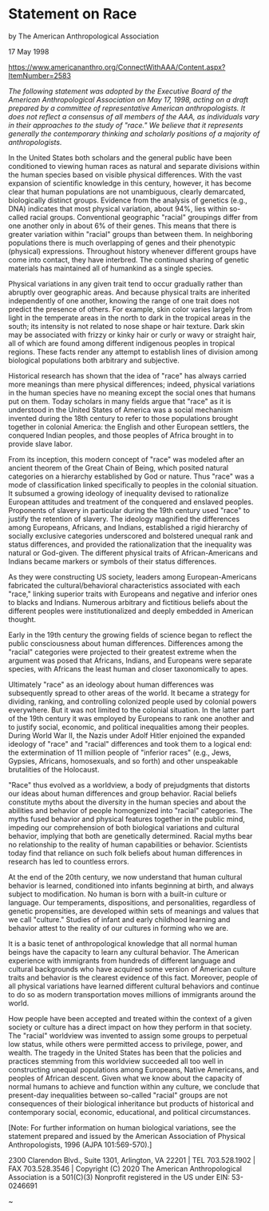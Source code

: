 Statement on Race
=================

by The American Anthropological Association

17 May 1998

https://www.americananthro.org/ConnectWithAAA/Content.aspx?ItemNumber=2583

_The following statement was adopted by the Executive Board of the
American Anthropological Association on May 17, 1998, acting on a
draft prepared by a committee of representative American
anthropologists. It does not reflect a consensus of all members of the
AAA, as individuals vary in their approaches to the study of "race."
We believe that it represents generally the contemporary thinking and
scholarly positions of a majority of anthropologists._

In the United States both scholars and the general public have been
conditioned to viewing human races as natural and separate divisions
within the human species based on visible physical differences. With
the vast expansion of scientific knowledge in this century, however,
it has become clear that human populations are not unambiguous,
clearly demarcated, biologically distinct groups. Evidence from the
analysis of genetics (e.g., DNA) indicates that most physical
variation, about 94%, lies within so-called racial
groups. Conventional geographic "racial" groupings differ from one
another only in about 6% of their genes. This means that there is
greater variation within "racial" groups than between them. In
neighboring populations there is much overlapping of genes and their
phenotypic (physical) expressions. Throughout history whenever
different groups have come into contact, they have interbred. The
continued sharing of genetic materials has maintained all of humankind
as a single species.

Physical variations in any given trait tend to occur gradually rather
than abruptly over geographic areas. And because physical traits are
inherited independently of one another, knowing the range of one trait
does not predict the presence of others. For example, skin color
varies largely from light in the temperate areas in the north to dark
in the tropical areas in the south; its intensity is not related to
nose shape or hair texture. Dark skin may be associated with frizzy or
kinky hair or curly or wavy or straight hair, all of which are found
among different indigenous peoples in tropical regions. These facts
render any attempt to establish lines of division among biological
populations both arbitrary and subjective.

Historical research has shown that the idea of "race" has always
carried more meanings than mere physical differences; indeed, physical
variations in the human species have no meaning except the social ones
that humans put on them. Today scholars in many fields argue that
"race" as it is understood in the United States of America was a
social mechanism invented during the 18th century to refer to those
populations brought together in colonial America: the English and
other European settlers, the conquered Indian peoples, and those
peoples of Africa brought in to provide slave labor.

From its inception, this modern concept of "race" was modeled after an
ancient theorem of the Great Chain of Being, which posited natural
categories on a hierarchy established by God or nature. Thus "race"
was a mode of classification linked specifically to peoples in the
colonial situation. It subsumed a growing ideology of inequality
devised to rationalize European attitudes and treatment of the
conquered and enslaved peoples. Proponents of slavery in particular
during the 19th century used "race" to justify the retention of
slavery. The ideology magnified the differences among Europeans,
Africans, and Indians, established a rigid hierarchy of socially
exclusive categories underscored and bolstered unequal rank and status
differences, and provided the rationalization that the inequality was
natural or God-given. The different physical traits of
African-Americans and Indians became markers or symbols of their
status differences.

As they were constructing US society, leaders among European-Americans
fabricated the cultural/behavioral characteristics associated with
each "race," linking superior traits with Europeans and negative and
inferior ones to blacks and Indians. Numerous arbitrary and fictitious
beliefs about the different peoples were institutionalized and deeply
embedded in American thought.

Early in the 19th century the growing fields of science began to
reflect the public consciousness about human differences. Differences
among the "racial" categories were projected to their greatest extreme
when the argument was posed that Africans, Indians, and Europeans were
separate species, with Africans the least human and closer
taxonomically to apes.

Ultimately "race" as an ideology about human differences was
subsequently spread to other areas of the world. It became a strategy
for dividing, ranking, and controlling colonized people used by
colonial powers everywhere. But it was not limited to the colonial
situation. In the latter part of the 19th century it was employed by
Europeans to rank one another and to justify social, economic, and
political inequalities among their peoples. During World War II, the
Nazis under Adolf Hitler enjoined the expanded ideology of "race" and
"racial" differences and took them to a logical end: the extermination
of 11 million people of "inferior races" (e.g., Jews, Gypsies,
Africans, homosexuals, and so forth) and other unspeakable brutalities
of the Holocaust.

"Race" thus evolved as a worldview, a body of prejudgments that
distorts our ideas about human differences and group behavior. Racial
beliefs constitute myths about the diversity in the human species and
about the abilities and behavior of people homogenized into "racial"
categories. The myths fused behavior and physical features together in
the public mind, impeding our comprehension of both biological
variations and cultural behavior, implying that both are genetically
determined. Racial myths bear no relationship to the reality of human
capabilities or behavior. Scientists today find that reliance on such
folk beliefs about human differences in research has led to countless
errors.

At the end of the 20th century, we now understand that human cultural
behavior is learned, conditioned into infants beginning at birth, and
always subject to modification. No human is born with a built-in
culture or language. Our temperaments, dispositions, and
personalities, regardless of genetic propensities, are developed
within sets of meanings and values that we call "culture." Studies of
infant and early childhood learning and behavior attest to the reality
of our cultures in forming who we are.

It is a basic tenet of anthropological knowledge that all normal human
beings have the capacity to learn any cultural behavior. The American
experience with immigrants from hundreds of different language and
cultural backgrounds who have acquired some version of American
culture traits and behavior is the clearest evidence of this
fact. Moreover, people of all physical variations have learned
different cultural behaviors and continue to do so as modern
transportation moves millions of immigrants around the world.

How people have been accepted and treated within the context of a
given society or culture has a direct impact on how they perform in
that society. The "racial" worldview was invented to assign some
groups to perpetual low status, while others were permitted access to
privilege, power, and wealth. The tragedy in the United States has
been that the policies and practices stemming from this worldview
succeeded all too well in constructing unequal populations among
Europeans, Native Americans, and peoples of African descent. Given
what we know about the capacity of normal humans to achieve and
function within any culture, we conclude that present-day inequalities
between so-called "racial" groups are not consequences of their
biological inheritance but products of historical and contemporary
social, economic, educational, and political circumstances.

[Note: For further information on human biological variations, see the
statement prepared and issued by the American Association of Physical
Anthropologists, 1996 (AJPA 101:569-570).]

2300 Clarendon Blvd., Suite 1301, Arlington, VA 22201 | TEL
703.528.1902 | FAX 703.528.3546 | Copyright (C) 2020 The American
Anthropological Association is a 501(C)(3) Nonprofit registered in the
US under EIN: 53-0246691

~
